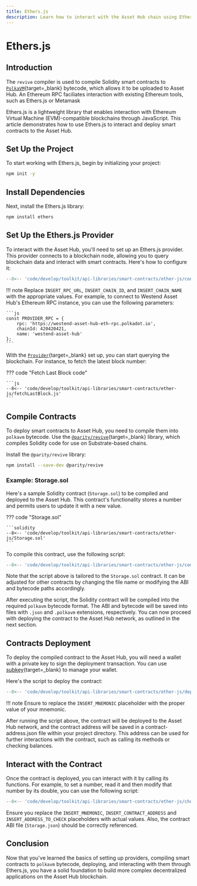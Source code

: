 ```yaml
---
title: Ethers.js
description: Learn how to interact with the Asset Hub chain using Ethers.js, compiling and deploying Solidity contracts, and interacting with deployed smart contracts.
---
```


# Ethers.js

## Introduction

The `revive` compiler is used to compile Solidity smart contracts to [`PolkaVM`](/develop/smart-contracts/evm/native-evm-contracts/#polkavm){target=\_blank} bytecode, which allows it to be uploaded to Asset Hub. An Ethereum RPC faciliates interaction with existing Ethereum tools, such as Ethers.js or Metamask

Ethers.js is a lightweight library that enables interaction with Ethereum Virtual Machine (EVM)-compatible blockchains through JavaScript. This article demonstrates how to use Ethers.js to interact and deploy smart contracts to the Asset Hub.

## Set Up the Project

To start working with Ethers.js, begin by initializing your project:

```bash
npm init -y
```

## Install Dependencies

Next, install the Ethers.js library:

```bash
npm install ethers
```

## Set Up the Ethers.js Provider

To interact with the Asset Hub, you'll need to set up an Ethers.js provider. This provider connects to a blockchain node, allowing you to query blockchain data and interact with smart contracts. Here's how to configure it:

```js
--8<-- 'code/develop/toolkit/api-libraries/smart-contracts/ether-js/connectToProvider.js'
```

!!! note
    Replace `INSERT_RPC_URL`, `INSERT_CHAIN_ID`, and `INSERT_CHAIN_NAME` with the appropriate values. For example, to connect to Westend Asset Hub's Ethereum RPC instance, you can use the following parameters:

    ```js
    const PROVIDER_RPC = {
        rpc: 'https://westend-asset-hub-eth-rpc.polkadot.io',
        chainId: 420420421,
        name: 'westend-asset-hub'
    };
    ```

With the [`Provider`](https://docs.ethers.org/v6/api/providers/#Provider){target=\_blank} set up, you can start querying the blockchain. For instance, to fetch the latest block number:

??? code "Fetch Last Block code"

    ```js
    --8<-- 'code/develop/toolkit/api-libraries/smart-contracts/ether-js/fetchLastBlock.js'
    ```

## Compile Contracts

To deploy smart contracts to Asset Hub, you need to compile them into `polkavm` bytecode. Use the [`@parity/revive`](https://www.npmjs.com/package/@parity/revive){target=\_blank} library, which compiles Solidity code for use on Substrate-based chains.

Install the `@parity/revive` library:

```bash
npm install --save-dev @parity/revive 
```
### Example: Storage.sol

Here's a sample Solidity contract (`Storage.sol`) to be compiled and deployed to the Asset Hub. This contract's functionality stores a number and permits users to update it with a new value.

??? code "Storage.sol"

    ```solidity
    --8<-- 'code/develop/toolkit/api-libraries/smart-contracts/ether-js/Storage.sol'
    ```

To compile this contract, use the following script:

```js
--8<-- 'code/develop/toolkit/api-libraries/smart-contracts/ether-js/compile.js'
```

Note that the script above is tailored to the `Storage.sol` contract. It can be adjusted for other contracts by changing the file name or modifying the ABI and bytecode paths accordingly.

After executing the script, the Solidity contract will be compiled into the required `polkavm` bytecode format. The ABI and bytecode will be saved into files with `.json` and `.polkavm` extensions, respectively. You can now proceed with deploying the contract to the Asset Hub network, as outlined in the next section.

## Contracts Deployment

To deploy the compiled contract to the Asset Hub, you will need a wallet with a private key to sign the deployment transaction. You can use [subkey](/polkadot-protocol/basics/accounts/#using-subkey){target=\_blank} to manage your wallet.

Here's the script to deploy the contract:

```js
--8<-- 'code/develop/toolkit/api-libraries/smart-contracts/ether-js/deploy.js'
```

!!! note
    Ensure to replace the `INSERT_MNEMONIC` placeholder with the proper value of your mnemonic.

After running the script above, the contract will be deployed to the Asset Hub network, and the contract address will be saved in a contract-address.json file within your project directory. This address can be used for further interactions with the contract, such as calling its methods or checking balances.

## Interact with the Contract

Once the contract is deployed, you can interact with it by calling its functions. For example, to set a number, read it and then modify that number by its double, you can use the following script:

```js
--8<-- 'code/develop/toolkit/api-libraries/smart-contracts/ether-js/checkStorage.js'
```

Ensure you replace the `INSERT_MNEMONIC`, `INSERT_CONTRACT_ADDRESS` and `INSERT_ADDRESS_TO_CHECK` placeholders with actual values. Also, the contract ABI file (`Storage.json`) should be correctly referenced.

## Conclusion

Now that you've learned the basics of setting up providers, compiling smart contracts to `polkavm` bytecode, deploying, and interacting with them through Ethers.js, you have a solid foundation to build more complex decentralized applications on the Asset Hub blockchain.